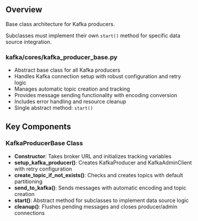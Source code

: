 ## Overview
Base class architecture for Kafka producers.

Subclasses must implement their own `start()` method for specific data source integration.

### kafka/cores/kafka_producer_base.py
- Abstract base class for all Kafka producers
- Handles Kafka connection setup with robust configuration and retry logic
- Manages automatic topic creation and tracking
- Provides message sending functionality with encoding conversion
- Includes error handling and resource cleanup
- Single abstract method: `start()`

## Key Components

### KafkaProducerBase Class

- **Constructor**: Takes broker URL and initializes tracking variables
- **setup_kafka_producer()**: Creates KafkaProducer and KafkaAdminClient with retry configuration
- **create_topic_if_not_exists()**: Checks and creates topics with default partitioning
- **send_to_kafka()**: Sends messages with automatic encoding and topic creation
- **start()**: Abstract method for subclasses to implement data source logic
- **cleanup()**: Flushes pending messages and closes producer/admin connections


